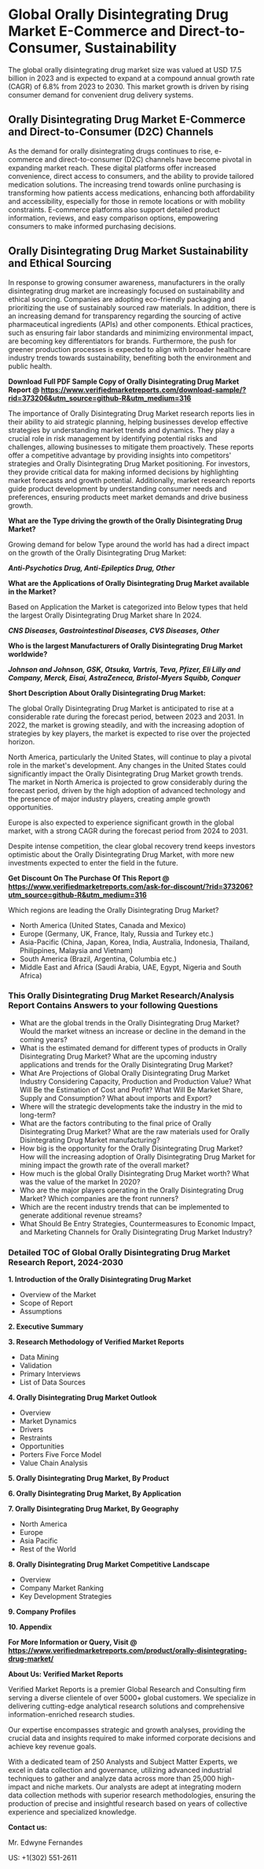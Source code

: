 <h1>Global Orally Disintegrating Drug Market E-Commerce and Direct-to-Consumer, Sustainability</h1><p class=""><p>The global orally disintegrating drug market size was valued at USD 17.5 billion in 2023 and is expected to expand at a compound annual growth rate (CAGR) of 6.8% from 2023 to 2030. This market growth is driven by rising consumer demand for convenient drug delivery systems.</p><h2>Orally Disintegrating Drug Market E-Commerce and Direct-to-Consumer (D2C) Channels</h2><p>As the demand for orally disintegrating drugs continues to rise, e-commerce and direct-to-consumer (D2C) channels have become pivotal in expanding market reach. These digital platforms offer increased convenience, direct access to consumers, and the ability to provide tailored medication solutions. The increasing trend towards online purchasing is transforming how patients access medications, enhancing both affordability and accessibility, especially for those in remote locations or with mobility constraints. E-commerce platforms also support detailed product information, reviews, and easy comparison options, empowering consumers to make informed purchasing decisions.</p><h2>Orally Disintegrating Drug Market Sustainability and Ethical Sourcing</h2><p>In response to growing consumer awareness, manufacturers in the orally disintegrating drug market are increasingly focused on sustainability and ethical sourcing. Companies are adopting eco-friendly packaging and prioritizing the use of sustainably sourced raw materials. In addition, there is an increasing demand for transparency regarding the sourcing of active pharmaceutical ingredients (APIs) and other components. Ethical practices, such as ensuring fair labor standards and minimizing environmental impact, are becoming key differentiators for brands. Furthermore, the push for greener production processes is expected to align with broader healthcare industry trends towards sustainability, benefiting both the environment and public health.</p></p><p class=""><strong>Download Full PDF Sample Copy of Orally Disintegrating Drug Market Report @ <a href="https://www.verifiedmarketreports.com/download-sample/?rid=373206&utm_source=github-R&utm_medium=316" target="_blank">https://www.verifiedmarketreports.com/download-sample/?rid=373206&utm_source=github-R&utm_medium=316</a></strong></p><p>The importance of&nbsp;Orally Disintegrating Drug Market research reports lies in their ability to aid strategic planning, helping businesses develop effective strategies by understanding market trends and dynamics. They play a crucial role in risk management by identifying potential risks and challenges, allowing businesses to mitigate them proactively. These reports offer a competitive advantage by providing insights into competitors' strategies and Orally Disintegrating Drug Market positioning. For investors, they provide critical data for making informed decisions by highlighting market forecasts and growth potential. Additionally, market research reports guide product development by understanding consumer needs and preferences, ensuring products meet market demands and drive business growth.</p><p><strong>What are the&nbsp;Type driving the growth of the Orally Disintegrating Drug Market?</strong></p><p id="" class="">Growing demand for below Type around the world has had a direct impact on the growth of the Orally Disintegrating Drug Market:</p><p class=""><em><strong>Anti-Psychotics Drug, Anti-Epileptics Drug, Other</strong></em></p><p class=""><strong>What are the&nbsp;Applications&nbsp;of Orally Disintegrating Drug Market available in the Market?</strong></p><p id="" class="">Based on Application the Market is categorized into Below types that held the largest Orally Disintegrating Drug Market share In 2024.</p><p class=""><em><strong>CNS Diseases, Gastrointestinal Diseases, CVS Diseases, Other</strong></em></p><p class=""><strong>Who is the largest Manufacturers of Orally Disintegrating Drug Market worldwide?</strong></p><p><em><strong>Johnson and Johnson, GSK, Otsuka, Vartris, Teva, Pfizer, Eli Lilly and Company, Merck, Eisai, AstraZeneca, Bristol-Myers Squibb, Conquer</strong></em></p><p id="" class=""><strong>Short Description About Orally Disintegrating Drug Market:</strong></p><p>The global Orally Disintegrating Drug Market is anticipated to rise at a considerable rate during the forecast period, between 2023 and 2031. In 2022, the market is growing steadily, and with the increasing adoption of strategies by key players, the market is expected to rise over the projected horizon.</p><p>North America, particularly the United States, will continue to play a pivotal role in the market's development. Any changes in the United States could significantly impact the Orally Disintegrating Drug Market growth trends. The market in North America is projected to grow considerably during the forecast period, driven by the high adoption of advanced technology and the presence of major industry players, creating ample growth opportunities.</p><p>Europe is also expected to experience significant growth in the global market, with a strong CAGR during the forecast period from 2024 to 2031.</p><p>Despite intense competition, the clear global recovery trend keeps investors optimistic about the Orally Disintegrating Drug Market, with more new investments expected to enter the field in the future.</p><p id="" class=""><strong>Get Discount On The Purchase Of This Report @ <a href="https://www.verifiedmarketreports.com/ask-for-discount/?rid=373206?utm_source=github-R&utm_medium=316" target="_blank">https://www.verifiedmarketreports.com/ask-for-discount/?rid=373206?utm_source=github-R&utm_medium=316</a></strong></p><p class="">Which regions are leading the Orally Disintegrating Drug Market?</p><ul><li>North America (United States, Canada and Mexico)</li><li>Europe (Germany, UK, France, Italy, Russia and Turkey etc.)</li><li>Asia-Pacific (China, Japan, Korea, India, Australia, Indonesia, Thailand, Philippines, Malaysia and Vietnam)</li><li>South America (Brazil, Argentina, Columbia etc.)</li><li>Middle East and Africa (Saudi Arabia, UAE, Egypt, Nigeria and South Africa)</li></ul><h3 id="" class="">This Orally Disintegrating Drug Market Research/Analysis Report Contains Answers to your following Questions</h3><ul><li>What are the global trends in the Orally Disintegrating Drug Market? Would the market witness an increase or decline in the demand in the coming years?</li><li>What is the estimated demand for different types of products in Orally Disintegrating Drug Market? What are the upcoming industry applications and trends for the Orally Disintegrating Drug Market?</li><li>What Are Projections of Global Orally Disintegrating Drug Market Industry Considering Capacity, Production and Production Value? What Will Be the Estimation of Cost and Profit? What Will Be Market Share, Supply and Consumption? What about imports and Export?</li><li>Where will the strategic developments take the industry in the mid to long-term?</li><li>What are the factors contributing to the final price of Orally Disintegrating Drug Market? What are the raw materials used for Orally Disintegrating Drug Market manufacturing?</li><li>How big is the opportunity for the Orally Disintegrating Drug Market? How will the increasing adoption of Orally Disintegrating Drug Market for mining impact the growth rate of the overall market?</li><li>How much is the global Orally Disintegrating Drug Market worth? What was the value of the market In 2020?</li><li>Who are the major players operating in the Orally Disintegrating Drug Market? Which companies are the front runners?</li><li>Which are the recent industry trends that can be implemented to generate additional revenue streams?</li><li>What Should Be Entry Strategies, Countermeasures to Economic Impact, and Marketing Channels for Orally Disintegrating Drug Market Industry?</li></ul><h3 id="" class="">Detailed TOC of Global Orally Disintegrating Drug Market Research Report, 2024-2030</h3><p id="" class=""><strong>1. Introduction of the Orally Disintegrating Drug Market</strong></p><ul><li>Overview of the Market</li><li>Scope of Report</li><li>Assumptions</li></ul><p id="" class=""><strong>2. Executive Summary</strong></p><p id="" class=""><strong>3. Research Methodology of Verified Market Reports</strong></p><ul><li>Data Mining</li><li>Validation</li><li>Primary Interviews</li><li>List of Data Sources</li></ul><p id="" class=""><strong>4. Orally Disintegrating Drug Market Outlook</strong></p><ul><li>Overview</li><li>Market Dynamics</li><li>Drivers</li><li>Restraints</li><li>Opportunities</li><li>Porters Five Force Model</li><li>Value Chain Analysis</li></ul><p id="" class=""><strong>5. Orally Disintegrating Drug Market, By Product</strong></p><p id="" class=""><strong>6. Orally Disintegrating Drug Market, By Application</strong></p><p id="" class=""><strong>7. Orally Disintegrating Drug Market, By Geography</strong></p><ul><li>North America</li><li>Europe</li><li>Asia Pacific</li><li>Rest of the World</li></ul><p id="" class=""><strong>8. Orally Disintegrating Drug Market Competitive Landscape</strong></p><ul><li>Overview</li><li>Company Market Ranking</li><li>Key Development Strategies</li></ul><p id="" class=""><strong>9. Company Profiles</strong></p><p id="" class=""><strong>10. Appendix</strong></p><p id="" class=""><strong>For More Information or Query, Visit @ <a href="https://www.verifiedmarketreports.com/product/orally-disintegrating-drug-market/" target="_blank">https://www.verifiedmarketreports.com/product/orally-disintegrating-drug-market/</a></strong></p><p id="" class=""><strong>About Us: Verified Market Reports</strong></p><p id="" class="">Verified Market Reports is a premier Global Research and Consulting firm serving a diverse clientele of over 5000+ global customers. We specialize in delivering cutting-edge analytical research solutions and comprehensive information-enriched research studies.</p><p id="" class="">Our expertise encompasses strategic and growth analyses, providing the crucial data and insights required to make informed corporate decisions and achieve key revenue goals.</p><p id="" class="">With a dedicated team of 250 Analysts and Subject Matter Experts, we excel in data collection and governance, utilizing advanced industrial techniques to gather and analyze data across more than 25,000 high-impact and niche markets. Our analysts are adept at integrating modern data collection methods with superior research methodologies, ensuring the production of precise and insightful research based on years of collective experience and specialized knowledge.</p><p id="" class=""><strong>Contact us:</strong></p><p id="" class="">Mr. Edwyne Fernandes</p><p id="" class="">US: +1(302) 551-2611</p>